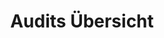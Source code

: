 ---
layout: article
title: Audits Übersicht
description: 
  - Dieses Template gibt eine Übersicht über aktuelle Audits im Betrieb.
lang: de
weight: 650
isDraft: false
ref: Audits_Overview
category:
  - Lebensmittel
  - Produktion
  - Audit
image: Audits_Overview_DE.png
download: Audits_Overview_DE.pbmx
overview_description:
overview_benefits:
overview_data_sources:
---